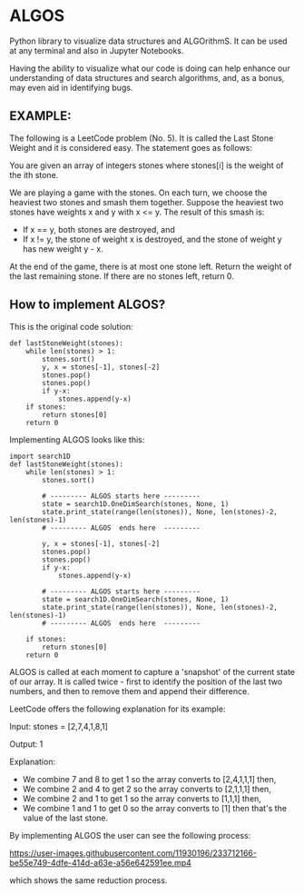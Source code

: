 # ALGOS
Python library to visualize data structures and ALGOrithmS. It can be used at any terminal and also in Jupyter Notebooks.

Having the ability to visualize what our code is doing can help enhance our understanding of data structures and search algorithms, 
and, as a bonus, may even aid in identifying bugs.

## EXAMPLE: 
The following is a LeetCode problem (No. 5). It is called the Last Stone Weight and it is considered easy. 
The statement goes as follows:

You are given an array of integers stones where stones[i] is the weight of the ith stone.

We are playing a game with the stones. On each turn, we choose the heaviest two stones and smash them together. 
Suppose the heaviest two stones have weights x and y with x <= y. The result of this smash is:
- If x == y, both stones are destroyed, and
- If x != y, the stone of weight x is destroyed, and the stone of weight y has new weight y - x.

At the end of the game, there is at most one stone left.
Return the weight of the last remaining stone. If there are no stones left, return 0.

## How to implement ALGOS?

This is the original code solution:

    def lastStoneWeight(stones):
        while len(stones) > 1:
            stones.sort()
            y, x = stones[-1], stones[-2]
            stones.pop()
            stones.pop()
            if y-x:
                stones.append(y-x)
        if stones: 
            return stones[0]
        return 0

Implementing ALGOS looks like this:

    import search1D
    def lastStoneWeight(stones):
        while len(stones) > 1:
            stones.sort()

            # --------- ALGOS starts here ---------
            state = search1D.OneDimSearch(stones, None, 1)
            state.print_state(range(len(stones)), None, len(stones)-2, len(stones)-1)
            # --------- ALGOS  ends here  ---------

            y, x = stones[-1], stones[-2]
            stones.pop()
            stones.pop()
            if y-x:
                stones.append(y-x)

            # --------- ALGOS starts here ---------
            state = search1D.OneDimSearch(stones, None, 1)
            state.print_state(range(len(stones)), None, len(stones)-2, len(stones)-1)
            # --------- ALGOS  ends here  ---------

        if stones: 
            return stones[0]
        return 0

ALGOS is called at each moment to capture a 'snapshot' of the current state of our array. 
It is called twice - first to identify the position of the last two numbers, and then to 
remove them and append their difference.

LeetCode offers the following explanation for its example:

 Input: stones = [2,7,4,1,8,1]

 Output: 1

 Explanation: 
- We combine 7 and 8 to get 1 so the array converts to [2,4,1,1,1] then,
- We combine 2 and 4 to get 2 so the array converts to [2,1,1,1] then,
- We combine 2 and 1 to get 1 so the array converts to [1,1,1] then,
- We combine 1 and 1 to get 0 so the array converts to [1] then that's the value of the last stone.

By implementing ALGOS the user can see the following process:

https://user-images.githubusercontent.com/11930196/233712166-be55e749-4dfe-414d-a63e-a56e642591ee.mp4

which shows the same reduction process.
